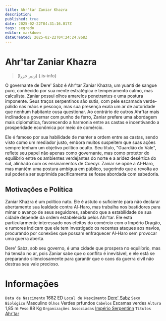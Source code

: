 ```yaml
---
title: Ahr'tar Zaniar Khazra
description: 
published: true
date: 2025-02-22T04:31:16.017Z
tags: segredo
editor: markdown
dateCreated: 2025-02-22T04:24:24.868Z
---
```


# Ahr'tar Zaniar Khazra
> (زنير خزرا)
{.is-info}

O governante de Dere' Sabz é Ahr'tar Zaniar Khazra, um yuanti de sangue puro, conhecido por sua mente estratégica e temperamento calmo, mas calculista. Zaniar possui olhos amarelos penetrantes e uma postura imponente. Seus traços serpentinos são sutis, com pele escamada verde-pálido nas mãos e pescoço, mas sua presença exala um ar de autoridade que nenhum habitante ousa questionar. Ao contrário de outros Ahr'tar mais inclinados a governar com punho de ferro, Zaniar prefere uma abordagem mais diplomática, favorecendo a harmonia entre as castas e incentivando a prosperidade econômica por meio de comércio.

Ele é famoso por sua habilidade de manter a ordem entre as castas, sendo visto como um mediador justo, embora muitos suspeitem que suas ações sempre tenham um objetivo político oculto. Seu título, "Guardião do Vale", reflete seu papel não apenas como governante, mas como protetor do equilíbrio entre os ambientes verdejantes do norte e a aridez desértica do sul, alinhado com os ensinamentos de Coecyr. Zaniar se opõe a Al-Haro, mas mantém uma postura ambígua em público, sugerindo que a revolta ao sul poderia ser suprimida pacificamente se fosse abordada com sabedoria.

## Motivações e Política

Zaniar Khazra é um político nato. Ele é astuto o suficiente para não declarar abertamente sua lealdade contra Al-Haro, mas trabalha nos bastidores para minar o avanço de seus seguidores, sabendo que a estabilidade de sua cidade depende da ordem estabelecida pelos Ahr'tar. Ele está particularmente interessado nos efeitos do comércio com o Império Dragão, e rumores indicam que ele tem investigado os recentes ataques aos navios, procurando por conexões que possam enfraquecer Al-Haro sem provocar uma guerra aberta.

Dere' Sabz, sob seu governo, é uma cidade que prospera no equilíbrio, mas há tensão no ar, pois Zaniar sabe que o conflito é inevitável, e ele está se preparando silenciosamente para garantir que o caos da guerra civil não destrua seu vale precioso.

# Informações
`Data de Nascimento` 1682 ED
`Local de Nascimento` [Dere' Sabz](/lugares/plano-material/drafeon/sudeste-de-drafeon/dere-sabz)
`Sexo Biológico` Masculino
`Olhos` Verdes prfundos
`Cabelos` Escamas verdes
`Altura` 1,85 m
`Peso` 88 Kg
`Organizações Associadas` [Império Serpentinn](/faccoes/nacoes/imperio-serpentinn)
`Títulos` [Ahr'tar](/rankings-e-titulos/imperio-serpentinn/ahrtar)